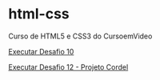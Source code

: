 # html-css
 Curso de HTML5 e CSS3 do CursoemVideo

 <a href="https://lucasdleandro.github.io/html-css/exercicios/desafio10/android.html" target="_blank">Executar Desafio 10</a>

 <a href="https://lucasdleandro.github.io/html-css/exercicios/d12" target= "_blank">Executar Desafio 12 - Projeto Cordel</a>

